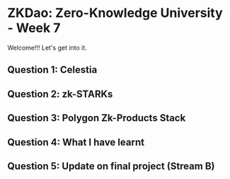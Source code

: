 # ZKDao: Zero-Knowledge University - Week 7

Welcome!!! Let's get into it.

## Question 1: Celestia

## Question 2: zk-STARKs

## Question 3: Polygon Zk-Products Stack

## Question 4: What I have learnt

## Question 5: Update on final project (Stream B)
